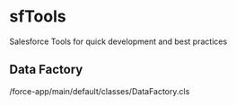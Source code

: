 # sfTools
Salesforce Tools for quick development and best practices

## Data Factory

/force-app/main/default/classes/DataFactory.cls